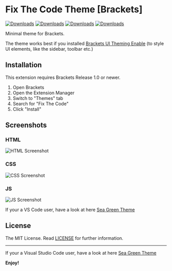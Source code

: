 
# Fix The Code Theme [Brackets]
[![Downloads](https://badges.ml/fixthecode/total.svg)](https://brackets-extension-badges.github.io#fixthecode)
[![Downloads](https://badges.ml/fixthecode/last-version.svg)](https://brackets-extension-badges.github.io#fixthecode)
[![Downloads](https://badges.ml/fixthecode/week.svg)](https://brackets-extension-badges.github.io#fixthecode)
[![Downloads](https://badges.ml/fixthecode/day.svg)](https://brackets-extension-badges.github.io#fixthecode)

Minimal theme for Brackets.

The theme works best if you installed
<a href="https://github.com/notasz/brackets-uitheming">Brackets UI Theming Enable</a> (to style UI elements, like the sidebar, toolbar etc.)

Installation
---

This extension requires Brackets Release 1.0 or newer.

1. Open Brackets
2. Open the Extension Manager
3. Switch to "Themes" tab
4. Search for "Fix The Code"
5. Click "Install"

Screenshots
---

### HTML
![HTML Screenshot](https://github.com/raashidA/FixTheCode/blob/master/screenshots/html.jpg)

### CSS
![CSS Screenshot](https://github.com/raashidA/FixTheCode/blob/master/screenshots/css.jpg)

### JS
![JS Screenshot](https://github.com/raashidA/FixTheCode/blob/master/screenshots/js.jpg)

If your a VS Code user, have a look at here <a href="https://github.com/99xt/Sea-green-theme">Sea Green Theme</a>

License
---

The MIT License. Read [LICENSE](LICENSE) for further information.

---

If your a Visual Studio Code user, have a look at here <a href="https://marketplace.visualstudio.com/items?itemName=raashida.fixthecode-vs">Sea Green Theme</a>


**Enjoy!**
